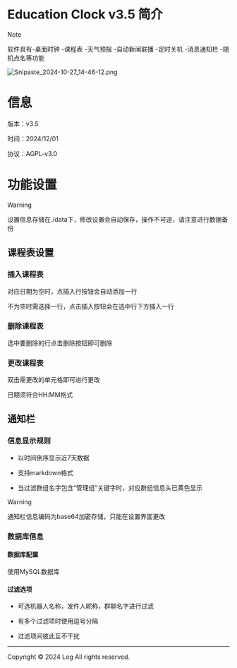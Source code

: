 # Education Clock v3.5 简介

> [!NOTE]
>
> 软件具有-桌面时钟 -课程表 -天气预报 -自动新闻联播 -定时关机 -消息通知栏 -随机点名等功能

![Snipaste_2024-10-27_14-46-12.png](https://s2.loli.net/2024/10/27/wC2fM1sVGmhSt6z.png)

# 信息

版本：v3.5

时间：2024/12/01

协议：AGPL-v3.0

# 功能设置

> [!WARNING]
>
> 设置信息存储在./data下，修改设置会自动保存，操作不可逆，请注意进行数据备份

## 课程表设置

### 插入课程表

对应日期为空时，点插入行按钮会自动添加一行

不为空时需选择一行，点击插入按钮会在选中行下方插入一行

### 删除课程表

选中要删除的行点击删除按钮即可删除

### 更改课程表

双击需更改的单元格即可进行更改

日期须符合HH:MM格式

## 通知栏

### 信息显示规则

- 以时间倒序显示近7天数据

- 支持markdown格式

- 当过滤群组名字包含“管理组”关键字时，对应群组信息头已黄色显示

> [!WARNING]
>
> 通知栏信息编码为base64加密存储，只能在设置界面更改

### 数据库信息

#### 数据库配置

使用MySQL数据库

#### 过滤选项

- 可选机器人名称，发件人昵称，群聊名字进行过滤

- 有多个过滤项时使用逗号分隔

- 过滤项间彼此互不干扰

------

Copyright © 2024  Log  All rights reserved.

